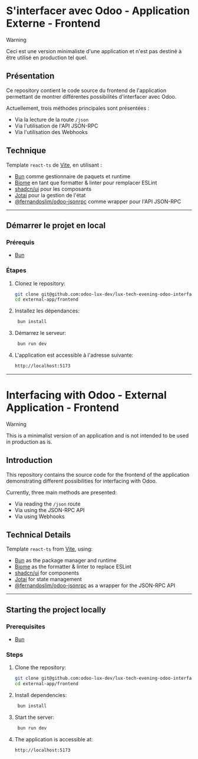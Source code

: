 # S'interfacer avec Odoo - Application Externe - Frontend

> [!WARNING]
> Ceci est une version minimaliste d'une application et n'est pas destiné à être utilisé en production tel quel.

## Présentation
Ce repository contient le code source du frontend de l'application permettant de montrer différentes possibilités d'interfacer avec Odoo.

Actuellement, trois méthodes principales sont présentées :
- Via la lecture de la route `/json`
- Via l'utilisation de l'API JSON-RPC
- Via l'utilisation des Webhooks

## Technique
Template `react-ts` de [Vite](https://vitejs.dev/), en utilisant :
- [Bun](https://bun.sh) comme gestionnaire de paquets et runtime
- [Biome](https://biomejs.dev/) en tant que formatter & linter pour remplacer ESLint
- [shadcn/ui](https://ui.shadcn.com/) pour les composants
- [Jotai](https://jotai.org/) pour la gestion de l'état
- [@fernandoslim/odoo-jsonrpc](https://www.npmjs.com/package/@fernandoslim/odoo-jsonrpc) comme wrapper pour l'API JSON-RPC

---

## Démarrer le projet en local

### Prérequis
- [Bun](https://bun.sh)

### Étapes

1. Clonez le repository:
   ```bash
   git clone git@github.com:odoo-lux-dev/lux-tech-evening-odoo-interfacing.git
   cd external-app/frontend
   ```
2. Installez les dépendances:
   ```bash
    bun install
    ```
3. Démarrez le serveur:
   ```bash
    bun run dev
    ```
4. L'application est accessible à l'adresse suivante:
   ```bash
   http://localhost:5173
   ```

---

# Interfacing with Odoo - External Application - Frontend

> [!WARNING]
> This is a minimalist version of an application and is not intended to be used in production as is.

## Introduction
This repository contains the source code for the frontend of the application demonstrating different possibilities for interfacing with Odoo.

Currently, three main methods are presented:
- Via reading the `/json` route
- Via using the JSON-RPC API
- Via using Webhooks

## Technical Details
Template `react-ts` from [Vite](https://vitejs.dev/), using:
- [Bun](https://bun.sh) as the package manager and runtime
- [Biome](https://biomejs.dev/) as the formatter & linter to replace ESLint
- [shadcn/ui](https://ui.shadcn.com/) for components
- [Jotai](https://jotai.org/) for state management
- [@fernandoslim/odoo-jsonrpc](https://www.npmjs.com/package/@fernandoslim/odoo-jsonrpc) as a wrapper for the JSON-RPC API

---

## Starting the project locally

### Prerequisites
- [Bun](https://bun.sh)

### Steps

1. Clone the repository:
   ```bash
   git clone git@github.com:odoo-lux-dev/lux-tech-evening-odoo-interfacing.git
   cd external-app/frontend
   ```
2. Install dependencies:
   ```bash
    bun install
    ```
3. Start the server:
   ```bash
    bun run dev
    ```
4. The application is accessible at:
   ```bash
   http://localhost:5173
   ```

